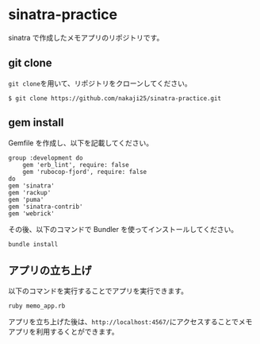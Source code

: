 # sinatra-practice

sinatra で作成したメモアプリのリポジトリです。

## git clone

`git clone`を用いて、リポジトリをクローンしてください。

```
$ git clone https://github.com/nakaji25/sinatra-practice.git
```

## gem install

Gemfile を作成し、以下を記載してください。

```
group :development do
    gem 'erb_lint', require: false
    gem 'rubocop-fjord', require: false
do
gem 'sinatra'
gem 'rackup'
gem 'puma'
gem 'sinatra-contrib'
gem 'webrick'
```

その後、以下のコマンドで Bundler を使ってインストールしてください。

```
bundle install
```

## アプリの立ち上げ

以下のコマンドを実行することでアプリを実行できます。

```
ruby memo_app.rb
```

アプリを立ち上げた後は、`http://localhost:4567/`にアクセスすることでメモアプリを利用するくとができます。
